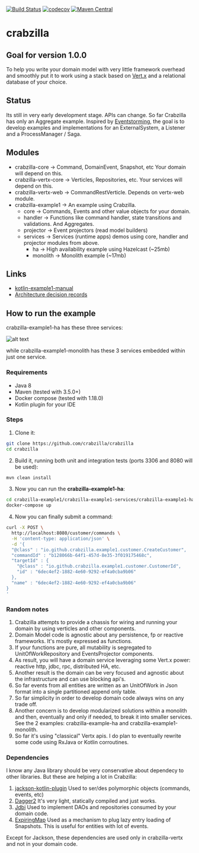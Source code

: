 [![Build Status](https://travis-ci.org/crabzilla/crabzilla.svg?branch=master)](https://travis-ci.org/crabzilla/crabzilla)
[![codecov](https://codecov.io/gh/crabzilla/crabzilla/branch/master/graph/badge.svg)](https://codecov.io/gh/crabzilla/crabzilla)
[![Maven Central](https://maven-badges.herokuapp.com/maven-central/io.github.crabzilla/crabzilla/badge.svg)](http://search.maven.org/#artifactdetails%7Cio.github.crabzilla%7Ccrabzilla%7C0.0.5%7C)

# crabzilla

## Goal for version 1.0.0

To help you write your domain model with very little framework overhead and smoothly put it to work using a stack based
on [Vert.x](http://vertx.io/) and a relational database of your choice.

## Status

Its still in very early development stage. APIs can change. So far Crabzilla has only an Aggregate example. Inspired by 
[Eventstorming](http://eventstorming.com), the goal is to develop examples and implementations for an ExternalSystem, 
a Listener and a ProcessManager / Saga.

## Modules

* crabzilla-core            → Command, DomainEvent, Snapshot, etc Your domain will depend on this.
* crabzilla-vertx-core      → Verticles, Repositories, etc. Your services will depend on this.
* crabzilla-vertx-web       → CommandRestVerticle. Depends on vertx-web module.
* crabzilla-example1        → An example using Crabzilla. 
  * core                    → Commands, Events and other value objects for your domain.
  * handler                 → Functions like command handler, state transitions and validations. And Aggregates.
  * projector               → Event projectors (read model builders)
  * services                → Services (runtime apps) demos using core, handler and projector modules from above.
    * ha                    → High availability example using Hazelcast (~25mb)
    * monolith              → Monolith example (~17mb)

## Links

* [kotlin-example1-manual](https://crabzilla.github.io/crabzilla/docs/kotlin-example1-manual.html)
* [Architecture decision records](https://github.com/crabzilla/crabzilla/tree/master/doc/architecture/decisions)

## How to run the example

crabzilla-example1-ha has these three services:

![alt text](https://github.com/crabzilla/crabzilla/blob/master/doc/asciidoc/images/crabzilla-bc-architecture.png "crabzilla-example1-ha")

while crabzilla-example1-monolith has these 3 services embedded within just one service.

### Requirements

* Java 8
* Maven (tested with 3.5.0+)
* Docker compose (tested with 1.18.0)
* Kotlin plugin for your IDE

### Steps

1. Clone it:

```bash
git clone https://github.com/crabzilla/crabzilla
cd crabzilla
```

2. Build it, running both unit and integration tests (ports 3306 and 8080 will be used):

```bash
mvn clean install
```

3. Now you can run the **crabzilla-example1-ha**: 

```bash
cd crabzilla-example1/crabzilla-example1-services/crabzilla-example1-ha
docker-compose up
```

4. Now you can finally submit a command: 

```bash
curl -X POST \
  http://localhost:8080/customer/commands \
  -H 'content-type: application/json' \
  -d '{
  "@class" : "io.github.crabzilla.example1.customer.CreateCustomer",
  "commandId" : "b128066b-64f1-457d-8e35-3f019175468c",
  "targetId" : {
    "@class" : "io.github.crabzilla.example1.customer.CustomerId",
    "id" : "6dec4ef2-1882-4e60-9292-ef4a0cba9b06"
  },
  "name" : "6dec4ef2-1882-4e60-9292-ef4a0cba9b06"
}
'
```

### Random notes

1. Crabzilla attempts to provide a chassis for wiring and running your domain by using verticles and other components.
2. Domain Model code is agnostic about any persistence, fp or reactive frameworks. It's mostly expressed as functions.
3. If your functions are pure, all mutability is segregated to UnitOfWorkRepository and EventsProjector components.
4. As result, you will have a domain service leveraging some Vert.x power: reactive http, jdbc, rpc, distributed HA, etc.
5. Another result is the domain can be very focused and agnostic about the infrastructure and can use blocking api's.  
6. So far events from all entities are written as an UnitOfWork in Json format into a single partitioned append only table.
7. So far simplicity in order to develop domain code always wins on any trade off.
8. Another concern is to develop modularized solutions within a monolith and then, eventually and only if needed, to break it into smaller services. See the 2 examples: crabzilla-example-ha and crabzilla-example1-monolith.
9. So far it's using "classical" Vertx apis. I do plan to eventually rewrite some code using RxJava or Kotlin corroutines.

### Dependencies

I know any Java library should be very conservative about dependecy to other libraries. But these are helping a lot in Crabzilla: 

1. [jackson-kotlin-plugin](https://github.com/FasterXML/jackson-module-kotlin) Used to ser/des polymorphic objects (commands, events, etc) 
2. [Dagger2](https://google.github.io/dagger/) It's very light, statically compiled and just works.
3. [Jdbi](http://jdbi.org/) Used to implement DAOs and repositories consumed by your domain code. 
4. [ExpiringMap](https://github.com/jhalterman/expiringmap) Used as a mechanism to plug lazy entry loading of Snapshots. This is useful for entities with lot of events.

Except for Jackson, these dependencies are used only in crabzilla-vertx and not in your domain code.

